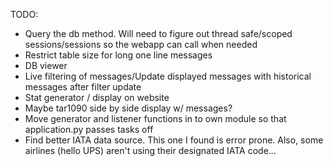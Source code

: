 TODO:
* Query the db method. Will need to figure out thread safe/scoped sessions/sessions so the webapp can call when needed
* Restrict table size for long one line messages
* DB viewer
* Live filtering of messages/Update displayed messages with historical messages after filter update
* Stat generator / display on website
* Maybe tar1090 side by side display w/ messages?
* Move generator and listener functions in to own module so that application.py passes tasks off
* Find better IATA data source. This one I found is error prone. Also, some airlines (hello UPS) aren't using their designated IATA code...